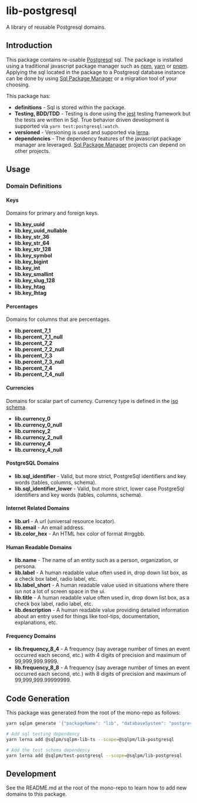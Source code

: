 # **lib-postgresql**

A library of reusable Postgresql domains.

## Introduction

This package contains re-usable [Postgresql](https://www.postgresql.org/) sql. The package is installed using a traditional javascript package manager such as [npm](https://www.npmjs.com/), [yarn](https://yarnpkg.com/) or [pnpm](https://pnpm.io/). Applying the sql located in the package to a Postgresql database instance can be done by using [Sql Package Manager](https://github.com/erichosick/sqlpm/tree/main/packages/sqlpm) or a migration tool of your choosing.

This package has:

* **definitions** - Sql is stored within the package.
* **Testing, BDD/TDD** - Testing is done using the [jest](https://jestjs.io/) testing framework but the tests are written in Sql. True behavior driven development is supported via `yarn test:postgresql:watch`.
* **versioned** - Versioning is used and supported via [lerna](https://lerna.js.org/).
* **dependencies** - The dependency features of the javascript package manager are leveraged. [Sql Package Manager](https://github.com/erichosick/sqlpm/tree/main/packages/sqlpm) projects can depend on other projects.

## Usage

### Domain Definitions

#### Keys

Domains for primary and foreign keys.

* **lib.key_uuid**
* **lib.key_uuid_nullable**
* **lib.key_str_36**
* **lib.key_str_64**
* **lib.key_str_128**
* **lib.key_symbol**
* **lib.key_bigint**
* **lib.key_int**
* **lib.key_smallint**
* **lib.key_slug_128**
* **lib.key_htag**
* **lib.key_lhtag**

#### Percentages

Domains for columns that are percentages.

* **lib.percent_7_1**
* **lib.percent_7_1_null**
* **lib.percent_7_2**
* **lib.percent_7_2_null**
* **lib.percent_7_3**
* **lib.percent_7_3_null**
* **lib.percent_7_4**
* **lib.percent_7_4_null**

#### Currencies

Domains for scalar part of currency. Currency type is defined in the [iso schema](https://github.com/erichosick/sqlpm/tree/main/schemas/postgresql/iso).

* **lib.currency_0**
* **lib.currency_0_null**
* **lib.currency_2**
* **lib.currency_2_null**
* **lib.currency_4**
* **lib.currency_4_null**

#### PostgreSQL Domains

* **lib.sql_identifier** - Valid, but more strict, PostgreSql identifiers and key words (tables, columns, schema).
* **lib.sql_identifier_lower** - Valid, but more strict, lower case PostgreSql identifiers and key words (tables, columns, schema).

#### Internet Related Domains

* **lib.url** - A url (universal resource locator).
* **lib.email** - An email address.
* **lib.color_hex** - An HTML hex color of format #rrggbb.

#### Human Readable Domains

* **lib.name** - The name of an entity such as a person, organization, or persona.
* **lib.label** - A human readable value often used in, drop down list box, as a check box label, radio label, etc.
* **lib.label_short** - A human readable value used in situations where there isn not a lot of screen space in the ui.
* **lib.title** - A human readable value often used in, drop down list box, as a check box label, radio label, etc.
* **lib.description** - A human readable value providing detailed information about an entry used for things like tool-tips, documentation, explanations, etc.

#### Frequency Domains

* **lib.frequency_8_4** - A frequency (say average number of times an event occurred each second, etc.) with 4 digits of precision and maximum of 99,999,999.9999.
* **lib.frequency_8_8** - A frequency (say average number of times an event occurred each second, etc.) with 8 digits of precision and maximum of 99,999,999.99999999.

## Code Generation

This package was generated from the root of the mono-repo as follows:

```bash
yarn sqlpm generate '{"packageName": "lib", "databaseSystem": "postgresql", "description": "A library of reusable Postgresql domains.", "author": "...", "email": "...", "purposes": ["readwrite"], "actions": ["run", "test", "reset"]}'

# Add sql testing dependency
yarn lerna add @sqlpm/sqlpm-lib-ts --scope=@sqlpm/lib-postgresql

# Add the test schema dependency
yarn lerna add @sqlpm/test-postgresql --scope=@sqlpm/lib-postgresql
```

## Development

See the README.md at the root of the mono-repo to learn how to add new domains to this package.
